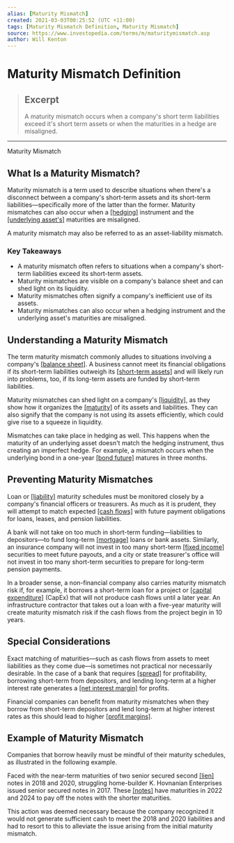 ```yaml
---
alias: [Maturity Mismatch]
created: 2021-03-03T00:25:52 (UTC +11:00)
tags: [Maturity Mismatch Definition, Maturity Mismatch]
source: https://www.investopedia.com/terms/m/maturitymismatch.asp
author: Will Kenton
---
```


# Maturity Mismatch Definition

> ## Excerpt
> A maturity mismatch occurs when a company's short term liabilities exceed it's short term assets or when the maturities in a hedge are misaligned.

---

Maturity Mismatch
## What Is a Maturity Mismatch?

Maturity mismatch is a term used to describe situations when there's a disconnect between a company's short-term assets and its short-term liabilities—specifically more of the latter than the former. Maturity mismatches can also occur when a [[hedging]](https://www.investopedia.com/terms/h/hedge.asp) instrument and the [[underlying asset's]](https://www.investopedia.com/terms/u/underlying-asset.asp) maturities are misaligned.

A maturity mismatch may also be referred to as an asset-liability mismatch.

### Key Takeaways

-   A maturity mismatch often refers to situations when a company's short-term liabilities exceed its short-term assets.
-   Maturity mismatches are visible on a company's balance sheet and can shed light on its liquidity.
-   Maturity mismatches often signify a company's inefficient use of its assets.
-   Maturity mismatches can also occur when a hedging instrument and the underlying asset's maturities are misaligned.

## Understanding a Maturity Mismatch

The term maturity mismatch commonly alludes to situations involving a company's [[balance sheet]](https://www.investopedia.com/terms/b/balancesheet.asp). A business cannot meet its financial obligations if its short-term liabilities outweigh its [[short-term assets]](https://www.investopedia.com/terms/s/shortterm.asp) and will likely run into problems, too, if its long-term assets are funded by short-term liabilities.

Maturity mismatches can shed light on a company's [[liquidity]](https://www.investopedia.com/terms/l/liquidity.asp), as they show how it organizes the [[maturity]](https://www.investopedia.com/terms/m/maturity.asp) of its assets and liabilities. They can also signify that the company is not using its assets efficiently, which could give rise to a squeeze in liquidity.

Mismatches can take place in hedging as well. This happens when the maturity of an underlying asset doesn't match the hedging instrument, thus creating an imperfect hedge. For example, a mismatch occurs when the underlying bond in a one-year [[bond future]](https://www.investopedia.com/terms/b/bondfutures.asp) matures in three months.

## Preventing Maturity Mismatches

Loan or [[liability]](https://www.investopedia.com/terms/l/liability.asp) maturity schedules must be monitored closely by a company's financial officers or treasurers. As much as it is prudent, they will attempt to match expected [[cash flows]](https://www.investopedia.com/terms/c/cashflow.asp) with future payment obligations for loans, leases, and pension liabilities.

A bank will not take on too much in short-term funding—liabilities to depositors—to fund long-term [[mortgage]](https://www.investopedia.com/terms/m/mortgage.asp) loans or bank assets. Similarly, an insurance company will not invest in too many short-term [[fixed income]](https://www.investopedia.com/terms/f/fixedincome.asp) securities to meet future payouts, and a city or state treasurer's office will not invest in too many short-term securities to prepare for long-term pension payments.

In a broader sense, a non-financial company also carries maturity mismatch risk if, for example, it borrows a short-term loan for a project or [[capital expenditure]](https://www.investopedia.com/terms/c/capitalexpenditure.asp) (CapEx) that will not produce cash flows until a later year. An infrastructure contractor that takes out a loan with a five-year maturity will create maturity mismatch risk if the cash flows from the project begin in 10 years.

## Special Considerations

Exact matching of maturities—such as cash flows from assets to meet liabilities as they come due—is sometimes not practical nor necessarily desirable. In the case of a bank that requires [[spread]](https://www.investopedia.com/terms/s/spread.asp) for profitability, borrowing short-term from depositors, and lending long-term at a higher interest rate generates a [[net interest margin]](https://www.investopedia.com/terms/n/netinterestmargin.asp) for profits.

Financial companies can benefit from maturity mismatches when they borrow from short-term depositors and lend long-term at higher interest rates as this should lead to higher [[profit margins]](https://www.investopedia.com/terms/p/profitmargin.asp).

## Example of Maturity Mismatch

Companies that borrow heavily must be mindful of their maturity schedules, as illustrated in the following example.

Faced with the near-term maturities of two senior secured second [[lien]](https://www.investopedia.com/terms/l/lien.asp) notes in 2018 and 2020, struggling home-builder K. Hovnanian Enterprises issued senior secured notes in 2017. These [[notes]](https://www.investopedia.com/terms/n/note.asp) have maturities in 2022 and 2024 to pay off the notes with the shorter maturities.

This action was deemed necessary because the company recognized it would not generate sufficient cash to meet the 2018 and 2020 liabilities and had to resort to this to alleviate the issue arising from the initial maturity mismatch.
